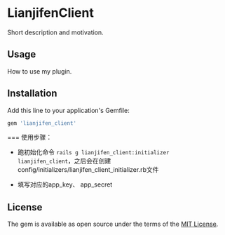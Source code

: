 # LianjifenClient
Short description and motivation.

## Usage
How to use my plugin.

## Installation
Add this line to your application's Gemfile:

```ruby
gem 'lianjifen_client'
```

=== 
使用步骤：
- 跑初始化命令 `rails g lianjifen_client:initializer lianjifen_client`，之后会在创建config/initializers/lianjifen_client_initializer.rb文件

- 填写对应的app_key、 app_secret

## License
The gem is available as open source under the terms of the [MIT License](https://opensource.org/licenses/MIT).
